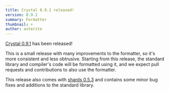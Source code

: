 ```yaml
---
title: Crystal 0.9.1 released!
version: 0.9.1
summary: Formatter
thumbnail: +
author: asterite
---
```


[Crystal 0.9.1](https://github.com/crystal-lang/crystal/releases/tag/0.9.1) has been released!

This is a small release with many improvements to the formatter, so it's more consistent and less obtrusive.
Starting from this release, the standard library and compiler's code will be formatted using it, and we expect
pull requests and contributions to also use the formatter.

This release also comes with [shards 0.5.3](https://github.com/ysbaddaden/shards/releases/tag/v0.5.3) and contains some minor bug fixes and additions to the standard library.
